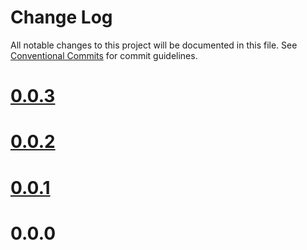 # Change Log

All notable changes to this project will be documented in this file.
See [Conventional Commits](https://conventionalcommits.org) for commit guidelines.



# [0.0.3](https://github.com/tangx/gitlab-mergebot/compare/v0.0.2...v0.0.3)


# [0.0.2](https://github.com/tangx/gitlab-mergebot/compare/v0.0.1...v0.0.2)



# [0.0.1](https://github.com/tangx/gitlab-mergebot/compare/v0.0.0...v0.0.1)



# 0.0.0
